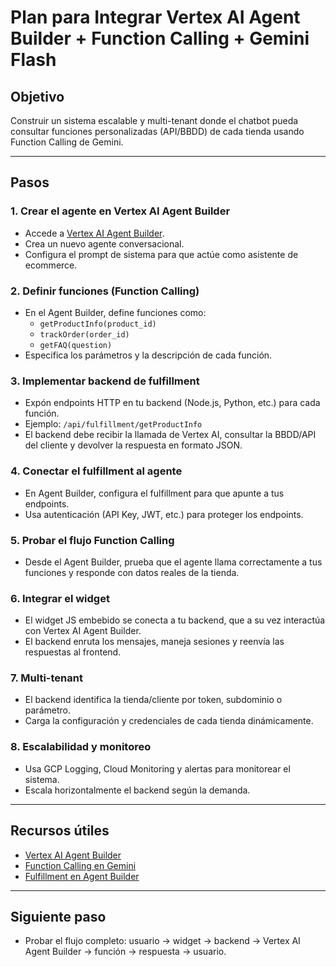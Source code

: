 # Plan para Integrar Vertex AI Agent Builder + Function Calling + Gemini Flash

## Objetivo
Construir un sistema escalable y multi-tenant donde el chatbot pueda consultar funciones personalizadas (API/BBDD) de cada tienda usando Function Calling de Gemini.

---

## Pasos

### 1. Crear el agente en Vertex AI Agent Builder

- Accede a [Vertex AI Agent Builder](https://console.cloud.google.com/vertex-ai/agent-builder).
- Crea un nuevo agente conversacional.
- Configura el prompt de sistema para que actúe como asistente de ecommerce.

### 2. Definir funciones (Function Calling)

- En el Agent Builder, define funciones como:
  - `getProductInfo(product_id)`
  - `trackOrder(order_id)`
  - `getFAQ(question)`
- Especifica los parámetros y la descripción de cada función.

### 3. Implementar backend de fulfillment

- Expón endpoints HTTP en tu backend (Node.js, Python, etc.) para cada función.
- Ejemplo: `/api/fulfillment/getProductInfo`
- El backend debe recibir la llamada de Vertex AI, consultar la BBDD/API del cliente y devolver la respuesta en formato JSON.

### 4. Conectar el fulfillment al agente

- En Agent Builder, configura el fulfillment para que apunte a tus endpoints.
- Usa autenticación (API Key, JWT, etc.) para proteger los endpoints.

### 5. Probar el flujo Function Calling

- Desde el Agent Builder, prueba que el agente llama correctamente a tus funciones y responde con datos reales de la tienda.

### 6. Integrar el widget

- El widget JS embebido se conecta a tu backend, que a su vez interactúa con Vertex AI Agent Builder.
- El backend enruta los mensajes, maneja sesiones y reenvía las respuestas al frontend.

### 7. Multi-tenant

- El backend identifica la tienda/cliente por token, subdominio o parámetro.
- Carga la configuración y credenciales de cada tienda dinámicamente.

### 8. Escalabilidad y monitoreo

- Usa GCP Logging, Cloud Monitoring y alertas para monitorear el sistema.
- Escala horizontalmente el backend según la demanda.

---

## Recursos útiles

- [Vertex AI Agent Builder](https://cloud.google.com/vertex-ai/docs/agent-builder)
- [Function Calling en Gemini](https://cloud.google.com/vertex-ai/docs/generative-ai/function-calling/overview)
- [Fulfillment en Agent Builder](https://cloud.google.com/vertex-ai/docs/agent-builder/fulfillment)

---

## Siguiente paso

- Probar el flujo completo: usuario → widget → backend → Vertex AI Agent Builder → función → respuesta → usuario. 